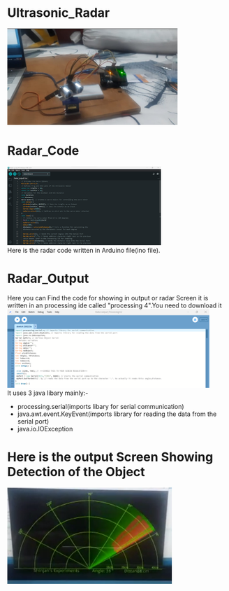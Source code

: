 # Ultrasonic_Radar
<img height=220 src="/images/radar input.jpg" alt="radar">
<br>


# Radar_Code 

<img height=180 src="/images/Arduino_snap.png" alt="Arduino ide">
<br> Here is the radar code written in Arduino file(ino file).


# Radar_Output
Here you can Find the code for showing in output or radar Screen it is written in an processing ide called "processing 4".You need to download it<br>
<img height=180 src="/images/processing4.png" alt="processing4">
<br> It uses 3 java libary mainly:-
<ul>
  <li>processing.serial(imports libary for serial communication)</li>
<li>java.awt.event.KeyEvent(imports library for reading the data from the serial port)</li>
<li>java.io.IOException</li>
  </ul>

# Here is the output Screen Showing Detection of the Object 
<img height=220 src="/images/working radar.png" alt="radar screen">




 
